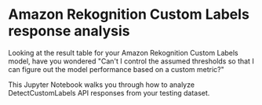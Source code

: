 # Amazon Rekognition Custom Labels response analysis

Looking at the result table for your Amazon Rekognition Custom Labels model, have you wondered "Can't I control the assumed thresholds so that I can figure out the model performance based on a custom metric?"

This Jupyter Notebook walks you through how to analyze DetectCustomLabels API responses from your testing dataset.
